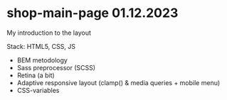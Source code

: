 # shop-main-page 01.12.2023

My introduction to the layout

Stack: HTML5, CSS, JS

- BEM metodology
- Sass preprocessor (SCSS)
- Retina (a bit)
- Adaptive responsive layout (clamp() & media queries + mobile menu)
- CSS-variables
